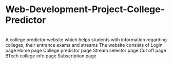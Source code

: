 # Web-Development-Project-College-Predictor
<br /> A college predictor website which helps students with information regarding colleges, their entrance exams and streams
The website consists of
Login page
Home page
College predictor page
Stream selector page 
Cut off page
BTech college info page
Subscription page
